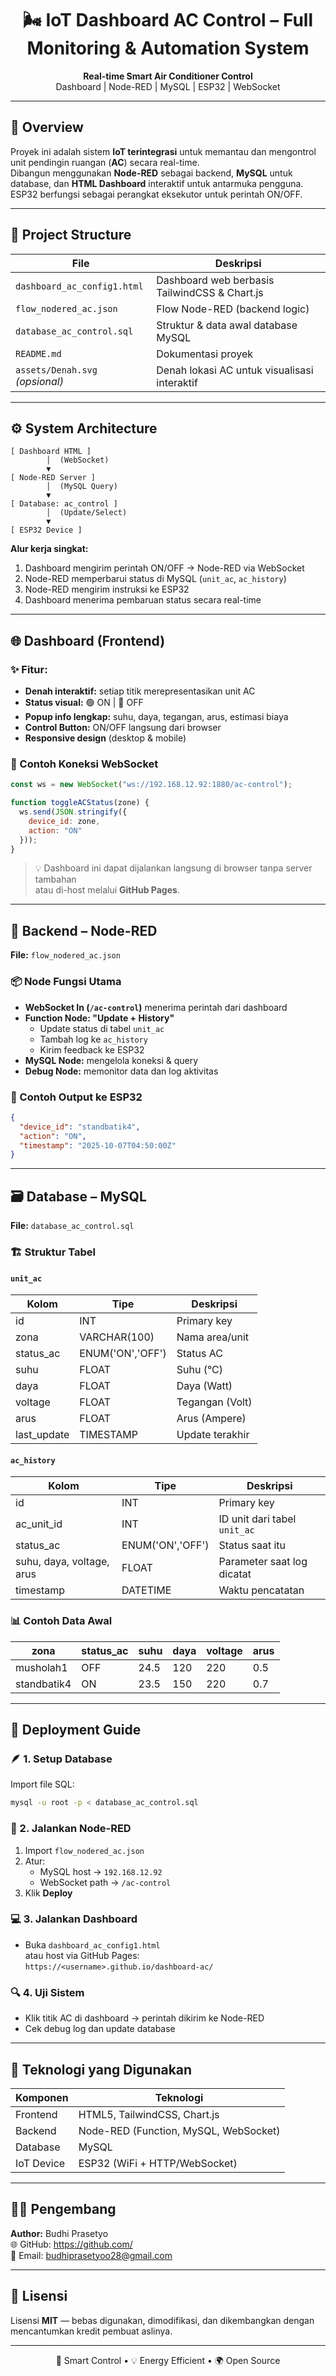 <h1 align="center">🌬️ IoT Dashboard AC Control – Full Monitoring & Automation System</h1>

<p align="center">
  <b>Real-time Smart Air Conditioner Control</b><br>
  Dashboard | Node-RED | MySQL | ESP32 | WebSocket
</p>

---

## 🧠 Overview

Proyek ini adalah sistem **IoT terintegrasi** untuk memantau dan mengontrol unit pendingin ruangan (**AC**) secara real-time.  
Dibangun menggunakan **Node-RED** sebagai backend, **MySQL** untuk database, dan **HTML Dashboard** interaktif untuk antarmuka pengguna.  
ESP32 berfungsi sebagai perangkat eksekutor untuk perintah ON/OFF.

---

## 🧩 Project Structure

| File | Deskripsi |
|------|------------|
| `dashboard_ac_config1.html` | Dashboard web berbasis TailwindCSS & Chart.js |
| `flow_nodered_ac.json` | Flow Node-RED (backend logic) |
| `database_ac_control.sql` | Struktur & data awal database MySQL |
| `README.md` | Dokumentasi proyek |
| `assets/Denah.svg` *(opsional)* | Denah lokasi AC untuk visualisasi interaktif |

---

## ⚙️ System Architecture

```text
[ Dashboard HTML ]
        │  (WebSocket)
        ▼
[ Node-RED Server ]
        │  (MySQL Query)
        ▼
[ Database: ac_control ]
        │  (Update/Select)
        ▼
[ ESP32 Device ]
```

**Alur kerja singkat:**
1. Dashboard mengirim perintah ON/OFF → Node-RED via WebSocket  
2. Node-RED memperbarui status di MySQL (`unit_ac`, `ac_history`)  
3. Node-RED mengirim instruksi ke ESP32  
4. Dashboard menerima pembaruan status secara real-time

---

## 🌐 Dashboard (Frontend)

### ✨ Fitur:
- **Denah interaktif:** setiap titik merepresentasikan unit AC  
- **Status visual:** 🟢 ON | 🔴 OFF  
- **Popup info lengkap:** suhu, daya, tegangan, arus, estimasi biaya  
- **Control Button:** ON/OFF langsung dari browser  
- **Responsive design** (desktop & mobile)

### 🔌 Contoh Koneksi WebSocket
```js
const ws = new WebSocket("ws://192.168.12.92:1880/ac-control");

function toggleACStatus(zone) {
  ws.send(JSON.stringify({
    device_id: zone,
    action: "ON"
  }));
}
```

> 💡 Dashboard ini dapat dijalankan langsung di browser tanpa server tambahan  
> atau di-host melalui **GitHub Pages**.

---

## 🧰 Backend – Node-RED

**File:** `flow_nodered_ac.json`

### 📦 Node Fungsi Utama
- **WebSocket In (`/ac-control`)** menerima perintah dari dashboard  
- **Function Node: "Update + History"**
  - Update status di tabel `unit_ac`
  - Tambah log ke `ac_history`
  - Kirim feedback ke ESP32  
- **MySQL Node:** mengelola koneksi & query  
- **Debug Node:** memonitor data dan log aktivitas  

### 🧾 Contoh Output ke ESP32
```json
{
  "device_id": "standbatik4",
  "action": "ON",
  "timestamp": "2025-10-07T04:50:00Z"
}
```

---

## 🗃️ Database – MySQL

**File:** `database_ac_control.sql`

### 🏗️ Struktur Tabel

#### `unit_ac`
| Kolom | Tipe | Deskripsi |
|--------|------|-----------|
| id | INT | Primary key |
| zona | VARCHAR(100) | Nama area/unit |
| status_ac | ENUM('ON','OFF') | Status AC |
| suhu | FLOAT | Suhu (°C) |
| daya | FLOAT | Daya (Watt) |
| voltage | FLOAT | Tegangan (Volt) |
| arus | FLOAT | Arus (Ampere) |
| last_update | TIMESTAMP | Update terakhir |

#### `ac_history`
| Kolom | Tipe | Deskripsi |
|--------|------|-----------|
| id | INT | Primary key |
| ac_unit_id | INT | ID unit dari tabel `unit_ac` |
| status_ac | ENUM('ON','OFF') | Status saat itu |
| suhu, daya, voltage, arus | FLOAT | Parameter saat log dicatat |
| timestamp | DATETIME | Waktu pencatatan |

### 📊 Contoh Data Awal
| zona | status_ac | suhu | daya | voltage | arus |
|------|------------|------|------|----------|------|
| musholah1 | OFF | 24.5 | 120 | 220 | 0.5 |
| standbatik4 | ON | 23.5 | 150 | 220 | 0.7 |

---

## 🚀 Deployment Guide

### 🪶 1. Setup Database
Import file SQL:
```bash
mysql -u root -p < database_ac_control.sql
```

### 🔧 2. Jalankan Node-RED
1. Import `flow_nodered_ac.json`
2. Atur:
   - MySQL host → `192.168.12.92`
   - WebSocket path → `/ac-control`
3. Klik **Deploy**

### 💻 3. Jalankan Dashboard
- Buka `dashboard_ac_config1.html`  
  atau host via GitHub Pages:  
  `https://<username>.github.io/dashboard-ac/`

### 🔍 4. Uji Sistem
- Klik titik AC di dashboard → perintah dikirim ke Node-RED  
- Cek debug log dan update database

---

## 🧠 Teknologi yang Digunakan

| Komponen | Teknologi |
|-----------|------------|
| Frontend | HTML5, TailwindCSS, Chart.js |
| Backend | Node-RED (Function, MySQL, WebSocket) |
| Database | MySQL |
| IoT Device | ESP32 (WiFi + HTTP/WebSocket) |

---

## 👨‍💻 Pengembang

**Author:** Budhi Prasetyo  
🌐 GitHub: [https://github.com/<username>](https://github.com/<username>)  
📧 Email: budhiprasetyoo28@gmail.com

---

## 🪪 Lisensi

Lisensi **MIT** — bebas digunakan, dimodifikasi, dan dikembangkan dengan mencantumkan kredit pembuat aslinya.

---

<p align="center">📡 Smart Control • 💡 Energy Efficient • 🌍 Open Source</p>
